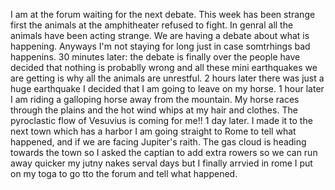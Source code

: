   I am at the forum waiting for the next debate. This week has been
strange first the animals at the amphitheater refused to fight. In
genral all the animals have been acting strange. We are having
a debate about what is happening. Anyways I'm not staying for long
just in case somtrhings bad happenins. 
  30 minutes later: the debate is finally over the people have decided that nothing is probablly wrong
and all these mini earthquakes we are getting is why all the animals
are unrestful.
  2 hours later there was just a huge earthquake I decided that I am
going to leave on my horse.
  1 hour later I am riding a galloping horse away from the
mountain. My horse races through the plains and the hot
wind whips at my hair and clothes. The pyroclastic flow of
Vesuvius is coming for me!!
  1 day later. I made it to the next town which has a harbor I am
going straight to Rome to tell what happened, and if we are facing
Jupiter's raith. The gas cloud is heading towards the town so I asked
the captian to add extra rowers so we can run away quicker my jutny
nakes serval days but I finally arrvied in rome I put on my toga to go
tto the forum and tell what happened.
